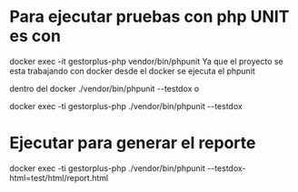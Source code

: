 # Para ejecutar pruebas con php UNIT es con 
docker exec -it gestorplus-php vendor/bin/phpunit
    Ya que el proyecto se esta trabajando con docker desde el docker se ejecuta el phpunit

  dentro del docker 
  ./vendor/bin/phpunit --testdox
  o 
  
docker exec -ti gestorplus-php ./vendor/bin/phpunit --testdox


# Ejecutar para generar el reporte
   docker exec -ti gestorplus-php ./vendor/bin/phpunit --testdox-html=test/html/report.html
